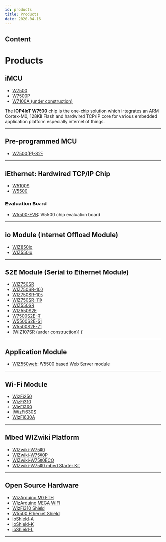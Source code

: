 ```yaml
---
id: products
title: Products
date: 2020-04-16
---
```



## Content
# Products

## iMCU

  - [W7500](/products/w7500/start)
  - [W7500P](/products/w7500p/start)
  - [W7100A (under construction)](/products/W7100A/start)

The **IOP4IoT W7500** chip is the one-chip solution which integrates an
ARM Cortex-M0, 128KB Flash and hardwired TCP/IP core for various
embedded application platform especially internet of things.

-----

## Pre-programmed MCU

  - [W7500(P)-S2E](/products/w7500x-s2e/start)

-----

## iEthernet: Hardwired TCP/IP Chip

  - [W5100S](/products/w5100S/start)
  - [W5500](/products/w5500/start)

### Evaluation Board

  -  [W5500-EVB](/products/w5500/w5500_evb/start): W5500 chip evaluation
    board

-----

## io Module (Internet Offload Module)

  * [WIZ850io]()
  * [WIZ550io]()


-----
## S2E Module (Serial to Ethernet Module)


 * [WIZ750SR]()
 * [WIZ750SR-100]()
 * [WIZ750SR-105]()
 * [WIZ750SR-110]()
 * [WIZ550SR]()
 * [WIZ550S2E]()
 * [W7500S2E-R1]()
 * [W5500S2E-S1]()
 * [W5500S2E-Z1]()
 * [WIZ107SR (under construction)] () 


-----

## Application Module


  * [WIZ550web](): W5500 based Web Server module

-----

## Wi-Fi Module


  * [WizFi250]()
  * [WizFi310]()
  * [WizFi360]()
  * [|WizFi630S]()
  * [WizFi630A]()


-----

## Mbed WIZwiki Platform

  - [WIZwiki-W7500](/products/wizwiki_w7500/start)
  - [WIZwiki-W7500P](/products/wizwiki_w7500p/start) 
  - [WIZwiki-W7500ECO](/products/wizwiki-w7500eco/start)
  - [WIZwiki-W7500 mbed Starter Kit](/products/wizwiki_mbed_kit/start)

-----

## Open Source Hardware

  - [WizArduino M0 ETH](/osh/wizarduino_m0_eth/start)
  - [WizArduino MEGA WIFI](/osh/wizarduino_mega_wifi/start)
  - [WizFi310 Shield](/osh/wizfi310_shield/start)
  - [W5500 Ethernet Shield](/osh/w5500_ethernet_shield/start)
  - [ioShield-A](/osh/ioshield-a/start)
  - [ioShield-K](/osh/ioshield-k/start)
  - [ioShield-L](/osh/ioshield-l/start)

-----
